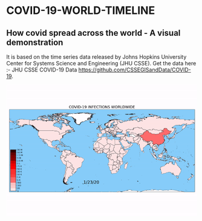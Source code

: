 # COVID-19-WORLD-TIMELINE
## How covid spread across the world - A visual demonstration


It is based on the time series data released by Johns Hopkins University Center for Systems Science and Engineering (JHU CSSE).
Get the data here :- JHU CSSE COVID-19 Data https://github.com/CSSEGISandData/COVID-19.


![alt text](covid_animation/covid_animation.gif)
